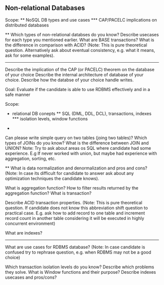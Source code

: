 ## Non-relational Databases

Scope:
** NoSQL DB types and use cases
*** CAP/PACELC implications on distributed databases

**
Which types of non-relational databses do you know?
Describe usecases for each type you mentioned earlier.
What are BASE transactions? What is the difference in comparison with ACID? 
(Note: This is pure theoretical question. Alternatively ask about eventual consistency, e.g. what it means, ask for some examples).

***
Describe the implication of the CAP (or PACELC) theorem on the database of your choice
Describe the internal architecture of database of your choice.
Describe how the databse of your choice handle writes.


Goal:
Evaluate if the candidate is able to use RDBMS effectively and in a safe manner

Scope:
* relational DB conepts
** SQL (DML, DDL, DCL), transactions, indexes
*** isolation levels, window functions


*
Can please write simple query on two tables (joing two tables)? 
Which types of JOINs do you know?
What is the difference between JOIN and UNION?
Note: Try to ask about areas os SQL where candidate had some experience. 
E.g If never worked with union, but maybe had experience with aggregation, sorting, etc.

**
What is data normalization and denormalization and pros and cons? 
(Note: In case its difficult for candidate to answer ask about any  optimization techniques the candidate knows). 

What is aggregation function? How to filter results returned by the aggregation function?
What is transaction? 

Describe ACID transaction properties. 
(Note: This is pure theoretical question. If candidate does not know this abbreviation shift question to practical case. 
E.g.  ask how to add record to one table and increment record count in another table considering it will be executed in highly concurrent environment)

What are indexes? 

***
What are use cases for RDBMS database? 
(Note: In case candidate is confused try to rephrase question, e.g. when RDBMS may not be a good choice)

Which transaction isolation levels do you know? Describe which problems they solve.
What is Window functions and their purpose?
Describe indexes usecases and pros/cons?